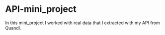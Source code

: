 # API-mini_project
In this mini_project I worked with real data that I extracted with my API from Quandl.
